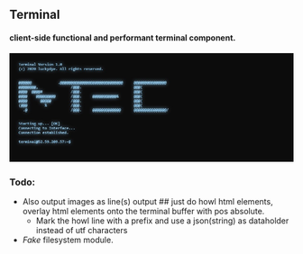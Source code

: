 ## Terminal
#### client-side functional and performant terminal component.

![Terminal Screenshot](res/Screenshot-2020-12-25-183651.jpg)

### Todo:
- Also output images as line(s) output ## just do howl html elements, overlay html elements onto the terminal buffer with pos absolute.
  - Mark the howl line with a prefix and use a json(string) as dataholder instead of utf characters
- *Fake* filesystem module.
